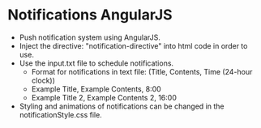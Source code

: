 # Notifications AngularJS
* Push notification system using AngularJS.
* Inject the directive: "notification-directive" into html code in order to use.
* Use the input.txt file to schedule notifications.
  * Format for notifications in text file: (Title, Contents, Time (24-hour clock))
  * Example Title, Example Contents, 8:00 
  * Example Title 2, Example Contents 2, 16:00
* Styling and animations of notifications can be changed in the notificationStyle.css file.

